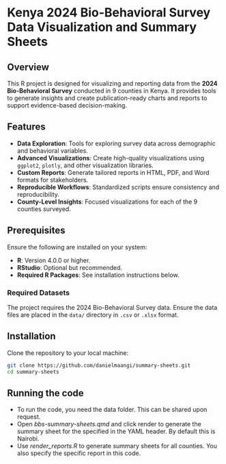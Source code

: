 # Kenya 2024 Bio-Behavioral Survey Data Visualization and Summary Sheets

## Overview

This R project is designed for visualizing and reporting data from the **2024 Bio-Behavioral Survey** conducted in 9 counties in Kenya. It provides tools to generate insights and create publication-ready charts and reports to support evidence-based decision-making.

## Features

- **Data Exploration**: Tools for exploring survey data across demographic and behavioral variables.
- **Advanced Visualizations**: Create high-quality visualizations using `ggplot2`, `plotly`, and other visualization libraries.
- **Custom Reports**: Generate tailored reports in HTML, PDF, and Word formats for stakeholders.
- **Reproducible Workflows**: Standardized scripts ensure consistency and reproducibility.
- **County-Level Insights**: Focused visualizations for each of the 9 counties surveyed.

## Prerequisites

Ensure the following are installed on your system:

- **R**: Version 4.0.0 or higher.
- **RStudio**: Optional but recommended.
- **Required R Packages**: See installation instructions below.

### Required Datasets
The project requires the 2024 Bio-Behavioral Survey data. Ensure the data files are placed in the `data/` directory in `.csv` or `.xlsx` format.

## Installation

Clone the repository to your local machine:

```bash
git clone https://github.com/danielmaangi/summary-sheets.git
cd summary-sheets
```

## Running the code
- To run the code, you need the data folder. This can be shared upon request.
- Open *bbs-summary-sheets.qmd* and click render to generate the summary sheet for the specified in the YAML header. By default this is Nairobi.
- Use *render_reports.R* to generate summary sheets for all counties. You also specify the specific report in this code.



